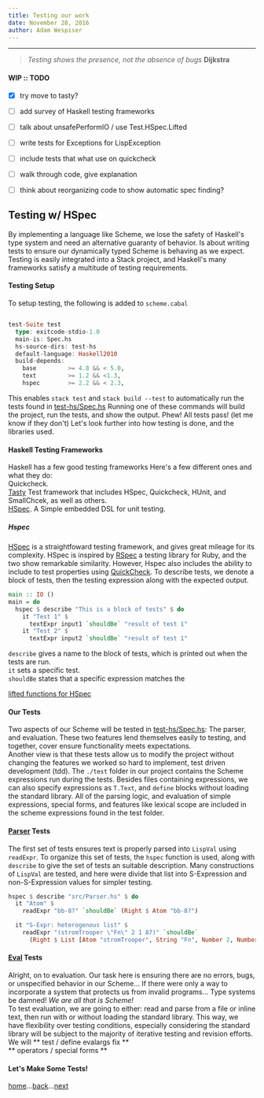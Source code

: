 ```yaml
---
title: Testing our work
date: November 28, 2016
author: Adam Wespiser
---
```


------------
> *Testing shows the presence, not the absence of bugs* **Dijkstra**

#### WIP :: TODO
- [x] try move to tasty?
- [ ] add survey of Haskell testing frameworks
- [ ] talk about unsafePerformIO / use Test.HSpec.Lifted
- [ ] write tests for Exceptions for LispException
- [ ] include tests that what use on quickcheck
- [ ] walk through code, give explanation
- [ ] think about reorganizing code to show automatic spec finding?


## Testing w/ HSpec
By implementing a language like Scheme, we lose the safety of Haskell's type system and need an alternative guaranty of behavior.
Is about writing tests to ensure our dynamically typed Scheme is behaving as we expect.  
Testing is easily integrated into a Stack project, and Haskell's many frameworks satisfy a multitude of testing requirements.  

#### Testing Setup
To setup testing, the following is added to `scheme.cabal`
```haskell

test-Suite test
  type: exitcode-stdio-1.0
  main-is: Spec.hs
  hs-source-dirs: test-hs
  default-language: Haskell2010
  build-depends:
    base         >= 4.8 && < 5.0,
    text         >= 1.2 && <1.3,
    hspec        >= 2.2 && < 2.3,
```
This enables `stack test` and `stack build --test` to automatically run the tests found in  [test-hs/Spec.hs](https://github.com/write-you-a-scheme-v2/scheme/tree/master/test-hs/Spec.hs)
Running one of these commands will build the project, run the tests, and show the output.
Phew! All tests pass! (let me know if they don't)
Let's look further into how testing is done, and the libraries used.    



#### Haskell Testing Frameworks
Haskell has a few good testing frameworks
Here's a few different ones and what they do:    
Quickcheck.    
[Tasty](http://documentup.com/feuerbach/tasty)  Test framework that includes HSpec, Quickcheck, HUnit, and SmallChcek, as well as others.   
[HSpec](https://wiki.haskell.org/HUnit_1.0_User's_Guide). A Simple embedded DSL for unit testing.


##### Hspec
[HSpec](http://hspec.github.io/) is a straightfoward testing framework, and gives great mileage for its complexity.
HSpec is inspired by [RSpec](http://rspec.info/) a testing library for Ruby, and the two show remarkable similarity.
However, Hspec also includes the ability to include to test properties using [QuickCheck](http://hspec.github.io/quickcheck.html).
To describe tests, we denote a block of tests, then the testing expression along with the expected output.
```Haskell
main :: IO ()
main = do
  hspec $ describe "This is a block of tests" $ do
    it "Test 1" $
      textExpr input1 `shouldBe` "result of test 1"
    it "Test 2" $
      textExpr input2 `shouldBe` "result of test 1"
```   
`describe` gives a name to the block of tests, which is printed out when the tests are run.           
`it`  sets a specific test.    
`shouldBe`  states that a specific expression matches the


[lifted functions  for HSpec](http://hackage.haskell.org/package/hspec-expectations-lifted-0.8.2/docs/Test-Hspec-Expectations-Lifted.html)

#### Our Tests
 Two aspects of our Scheme will be tested in [test-hs/Spec.hs](https://github.com/write-you-a-scheme-v2/scheme/tree/master/test-hs/Spec.hs): The parser, and evaluation.
These two features lend themselves easily to testing, and together, cover ensure functionality meets expectations.  
Another view is that these tests allow us to modify the project without changing the features we worked so hard to implement, test driven development (tdd).
The `./test` folder in our project contains the Scheme expressions run during the tests.
Besides files containing expressions, we can also specify expressions as `T.Text`, and `define` blocks without loading the standard library.
All of the parsing logic, and evaluation of simple expressions, special forms, and features like lexical scope are included in the scheme expressions found in the test folder.

#### [Parser](https://github.com/write-you-a-scheme-v2/scheme/tree/master/src/Parser.hs) Tests
The first set of tests ensures text is properly parsed into `LispVal` using `readExpr`.
To organize this set of tests, the `hspec` function is used, along with `describe` to give the set of tests an suitable description.
Many constructions of `LispVal` are tested, and here were divide that list into S-Expression and non-S-Expression values for simpler testing.

```Haskell
hspec $ describe "src/Parser.hs" $ do
  it "Atom" $
    readExpr "bb-8?" `shouldBe` (Right $ Atom "bb-8?")

  it "S-Expr: heterogenous list" $
    readExpr "(stromTrooper \"Fn\" 2 1 87)" `shouldBe`
      (Right $ List [Atom "stromTrooper", String "Fn", Number 2, Number 1,Number 87])

```

#### [Eval](https://github.com/write-you-a-scheme-v2/scheme/tree/master/src/Parser.hs)  Tests
Alright, on to evaluation.
Our task here is ensuring there are no errors, bugs, or unspecified behavior in our Scheme...
If there were only a way to incorporate a system that protects us from invalid programs...
Type systems be damned! *We are all that is Scheme!*  
To test evaluation, we are going to either: read and parse from a file or inline text, then run with or without loading the standard library.
This way, we have flexibility over testing conditions, especially considering the standard library will be subject to the majority of iterative testing and revision efforts.
We will
** test / define evalargs fix  **  
** operators / special forms **

#### Let's Make Some Tests!
[home](home.html)...[back](08_stdlib.html)...[next](10_conclusion.html)
